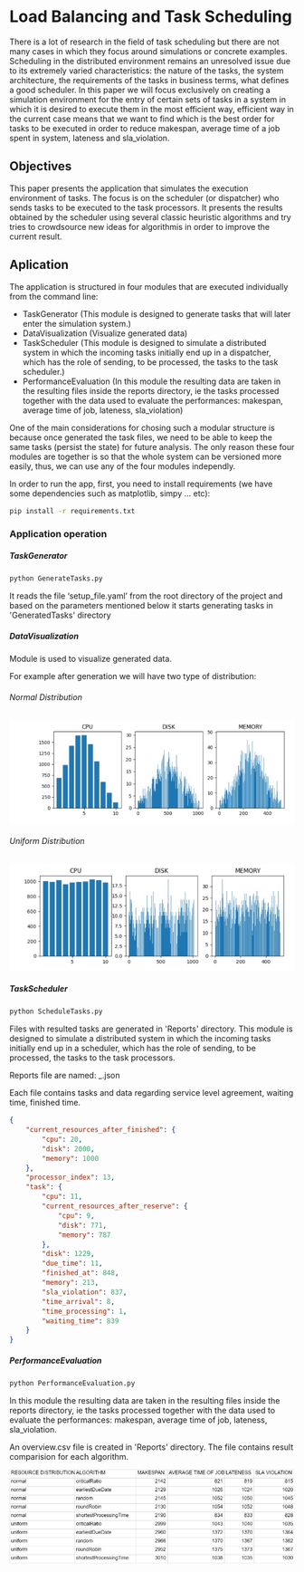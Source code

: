 # Load Balancing and Task Scheduling

There is a lot of research in the field of task scheduling but there are not many cases in which they focus around simulations or concrete examples. Scheduling in the distributed environment remains an unresolved issue due to its extremely varied characteristics: the nature of the tasks, the system architecture, the requirements of the tasks in business terms, what defines a good scheduler.
In this paper we will focus exclusively on creating a simulation environment for the entry of certain sets of tasks in a system in which it is desired to execute them in the most efficient way, efficient way in the current case means that we want to find which is the best order for tasks to be executed in order to reduce makespan, average time of a job spent in system, lateness and sla_violation.

## Objectives
This paper presents the application that simulates the execution environment of tasks. The focus is on the scheduler (or dispatcher) who sends tasks to be executed to the task processors. It presents the results obtained by the scheduler using several classic heuristic algorithms and try tries to crowdsource new ideas for algorithmis in order to improve the current result.

## Aplication
The application is structured in four modules that are executed individually from the command line:
  - TaskGenerator (This module is designed to generate tasks that will later enter the simulation system.)
  - DataVisualization (Visualize generated data)
  - TaskScheduler (This module is designed to simulate a distributed system in which the incoming tasks initially end up in a dispatcher, which has the role of sending, to be processed, the tasks to the task scheduler.)
  - PerformanceEvaluation (In this module the resulting data are taken in the resulting files inside the reports directory, ie the tasks processed together with the data used to evaluate the performances:  makespan, average time of job, lateness, sla_violation)

One of the main considerations for chosing such a modular structure is because once generated the task files, we need to be able to keep the same tasks (persist the state) for future analysis. The only reason these four modules are together is so that the whole system can be versioned more easily, thus, we can use any of the four modules independly.

In order to run the app, first, you need to install requirements (we have some dependencies such as matplotlib, simpy ... etc):

```bash
pip install -r requirements.txt
```

### Application operation

##### TaskGenerator
```bash
python GenerateTasks.py
```
It reads the file ‘setup_file.yaml’ from the root directory of the project and based on the parameters mentioned below it starts generating tasks in 'GeneratedTasks' directory
##### DataVisualization
Module is used to visualize generated data.

For example after generation we will have two type of distribution:

###### Normal Distribution

<img src="https://raw.githubusercontent.com/TomaAlexandru/LBTS/master/Resources/normal_dist.jpg" />

###### Uniform Distribution

<img src="https://raw.githubusercontent.com/TomaAlexandru/LBTS/master/Resources/uniform_dist.jpg" />

##### TaskScheduler
```bash
python ScheduleTasks.py
```
Files with resulted tasks are generated in 'Reports' directory.
This module is designed to simulate a distributed system in which the incoming tasks initially end up in a scheduler, which has the role of sending, to be processed, the tasks to the task processors.

Reports file are named: <resourceDistribution>_<algorithm>.json
  
Each file contains tasks and data regarding service level agreement, waiting time, finished time.

```json
{
    "current_resources_after_finished": {
        "cpu": 20,
        "disk": 2000,
        "memory": 1000
    },
    "processor_index": 13,
    "task": {
        "cpu": 11,
        "current_resources_after_reserve": {
            "cpu": 9,
            "disk": 771,
            "memory": 787
        },
        "disk": 1229,
        "due_time": 11,
        "finished_at": 848,
        "memory": 213,
        "sla_violation": 837,
        "time_arrival": 8,
        "time_processing": 1,
        "waiting_time": 839
    }
}
```

##### PerformanceEvaluation
```bash
python PerformanceEvaluation.py
```
In this module the resulting data are taken in the resulting files inside the reports directory, ie the tasks processed together with the data used to evaluate the performances:  makespan, average time of job, lateness, sla_violation.

An overview.csv file is created in 'Reports' directory. The file contains result comparision for each algorithm.

<img src="https://raw.githubusercontent.com/TomaAlexandru/LBTS/master/Resources/performance_evaluation_result.jpg" />
